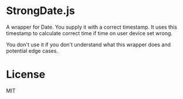 # StrongDate.js

A wrapper for Date.
You supply it with a correct timestamp.
It uses this timestamp to calculate correct time if time on user device set wrong.

You don't use it if you don't understand what this wrapper does and potential edge cases.

# License

MIT
